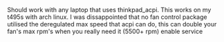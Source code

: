 Should work with any laptop that uses thinkpad_acpi.
This works on my t495s with arch linux.
I was dissappointed that no fan control package utilised the deregulated max speed that acpi can do, this can double your fan's max rpm's when you really need it (5500+ rpm)
enable service
